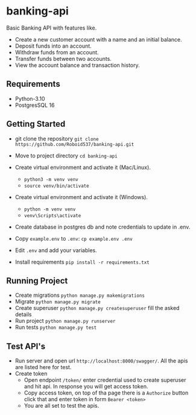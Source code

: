 # banking-api

Basic Banking API with features like.

* Create a new customer account with a name and an initial balance.
* Deposit funds into an account.
* Withdraw funds from an account.
* Transfer funds between two accounts.
* View the account balance and transaction history.

## Requirements
* Python-3.10
* PostgresSQL 16

## Getting Started
* git clone the repository ```git clone https://github.com/Roboid537/banking-api.git```
* Move to project directory ```cd banking-api```
* Create virtual environment and activate it (Mac/Linux).
    * ```python3 -m venv venv```
    * ```source venv/bin/activate```
* Create virtual environment and activate it (Windows).
    * ```python -m venv venv```
    * ```venv\Scripts\activate```
* Create database in postgres db and note credentials to update in .env.
* Copy `example.env` to `.env`:  ```cp example.env .env```
* Edit `.env` and add your variables.

* Install requirements ```pip install -r requirements.txt```

## Running Project
 * Create migrations ```python manage.py makemigrations```
 * Migrate ```python manage.py migrate```
 * Create superuser ```python manage.py createsuperuser``` fill the asked details
 * Run project ```python manage.py runserver```
 * Run tests ```python manage.py test```

## Test API's
* Run server and open url ```http://localhost:8000/swagger/```. All the apis are listed here for test.
* Create token
    * Open endpoint ```/token/``` enter credential used to create superuser and hit api. In response you will get access token.
    * Copy access token, on top of tha page there is a ```Authorize``` button click that and enter token in form   ```Bearer <token>```
    * You are all set to test the apis.
